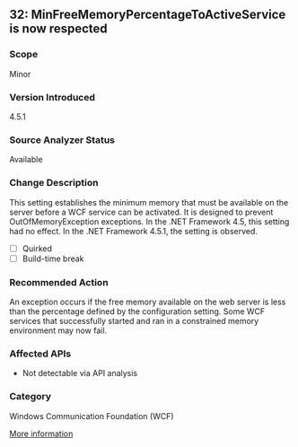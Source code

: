 ## 32: MinFreeMemoryPercentageToActiveService is now respected

### Scope
Minor

### Version Introduced
4.5.1

### Source Analyzer Status
Available

### Change Description
This setting establishes the minimum memory that must be available on the server before a WCF service can be activated. It is designed to prevent OutOfMemoryException exceptions. In the .NET Framework 4.5, this setting had no effect. In the .NET Framework 4.5.1, the setting is observed. 

- [ ] Quirked
- [ ] Build-time break

### Recommended Action
An exception occurs if the free memory available on the web server is less than the percentage defined by the configuration setting. Some WCF services that successfully started and ran in a constrained memory environment may now fail. 

### Affected APIs
* Not detectable via API analysis

### Category
Windows Communication Foundation (WCF)

[More information](https://msdn.microsoft.com/en-us/library/dn458360(v=vs.110).aspx)
